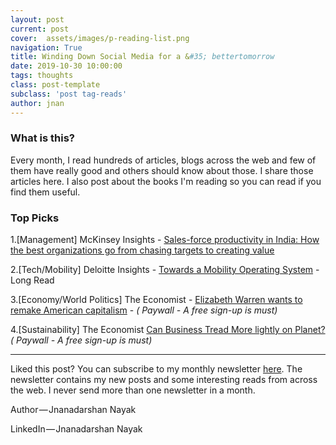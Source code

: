 ```yaml
---
layout: post
current: post
cover:  assets/images/p-reading-list.png
navigation: True
title: Winding Down Social Media for a &#35; bettertomorrow
date: 2019-10-30 10:00:00
tags: thoughts
class: post-template
subclass: 'post tag-reads'
author: jnan
---
```

### What is this?
Every month, I read hundreds of articles, blogs across the web and few of them have really good and others should know about those. I share those articles here. I also post about the books I'm reading so you can read if you find them useful.

### Top Picks
1.[Management] McKinsey Insights - [Sales-force productivity in India: How the best organizations go from chasing targets to creating value](https://www.mckinsey.com/business-functions/marketing-and-sales/our-insights/sales-force-productivity-in-india-how-the-best-organizations-go-from-chasing-targets-to-creating-value)

2.[Tech/Mobility] Deloitte Insights - [Towards a Mobility Operating System](https://www2.deloitte.com/content/dam/Deloitte/ec/Documents/public-sector/DI_FoM-and-mOS.pdf) - Long Read

3.[Economy/World Politics] The Economist - [Elizabeth Warren wants to remake American capitalism](https://www.economist.com/leaders/2019/10/24/elizabeth-warren-wants-to-remake-american-capitalism) - *( Paywall - A free sign-up is must)*

4.[Sustainability] The Economist [Can Business Tread More lightly on Planet?](https://www.economist.com/business/2019/10/17/can-business-tread-more-lightly-on-the-planet) *( Paywall - A free sign-up is must)*

***

Liked this post? You can subscribe to my monthly newsletter [here](http://go.jdnayak.com/2hDwHVw). The newsletter contains my new posts and some interesting reads from across the web. I never send more than one newsletter in a month.

Author — Jnanadarshan Nayak

LinkedIn — Jnanadarshan Nayak
